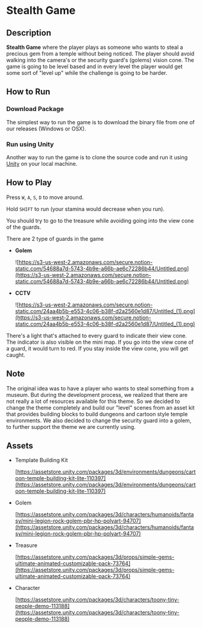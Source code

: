 # Stealth Game

## Description

**Stealth Game** where the player plays as someone who wants to steal a precious gem from a temple without being noticed. The player should avoid walking into the camera's or the security guard's (golems) vision cone. The game is going to be level based and in every level the player would get some sort of "level up" while the challenge is going to be harder.

## How to Run

### Download Package

The simplest way to run the game is to download the binary file from one of our releases (Windows or OSX).

### Run using Unity

Another way to run the game is to clone the source code and run it using [Unity](https://unity.com/) on your local machine.

## How to Play

Press `W`, `A`, `S`, `D` to move around.

Hold `SHIFT` to run (your stamina would decrease when you run).

You should try to go to the treasure while avoiding going into the view cone of the guards.

There are 2 type of guards in the game

- **Golem**

    ![https://s3-us-west-2.amazonaws.com/secure.notion-static.com/54688a7d-5743-4b9e-a66b-ae6c72286b44/Untitled.png](https://s3-us-west-2.amazonaws.com/secure.notion-static.com/54688a7d-5743-4b9e-a66b-ae6c72286b44/Untitled.png)

- **CCTV**

    ![https://s3-us-west-2.amazonaws.com/secure.notion-static.com/24aa4b5b-e553-4c06-b38f-d2a2560e1d87/Untitled_(1).png](https://s3-us-west-2.amazonaws.com/secure.notion-static.com/24aa4b5b-e553-4c06-b38f-d2a2560e1d87/Untitled_(1).png)

There's a light that's attached to every guard to indicate their view cone. The indicator is also visible on the mini map. If you go into the view cone of a guard, it would turn to red. If you stay inside the view cone, you will get caught.

## Note

The original idea was to have a player who wants to steal something from a museum. But during the development process, we realized that there are not really a lot of resources available for this theme. So we decided to change the theme completely and build our "level" scenes from an asset kit that provides building blocks to build dungeons and cartoon style temple environments. We also decided to change the security guard into a golem, to further support the theme we are currently using.

## Assets

- Template Building Kit

    [https://assetstore.unity.com/packages/3d/environments/dungeons/cartoon-temple-building-kit-lite-110397](https://assetstore.unity.com/packages/3d/environments/dungeons/cartoon-temple-building-kit-lite-110397)

- Golem

    [https://assetstore.unity.com/packages/3d/characters/humanoids/fantasy/mini-legion-rock-golem-pbr-hp-polyart-94707](https://assetstore.unity.com/packages/3d/characters/humanoids/fantasy/mini-legion-rock-golem-pbr-hp-polyart-94707)

- Treasure

    [https://assetstore.unity.com/packages/3d/props/simple-gems-ultimate-animated-customizable-pack-73764](https://assetstore.unity.com/packages/3d/props/simple-gems-ultimate-animated-customizable-pack-73764)

- Character

    [https://assetstore.unity.com/packages/3d/characters/toony-tiny-people-demo-113188](https://assetstore.unity.com/packages/3d/characters/toony-tiny-people-demo-113188)
